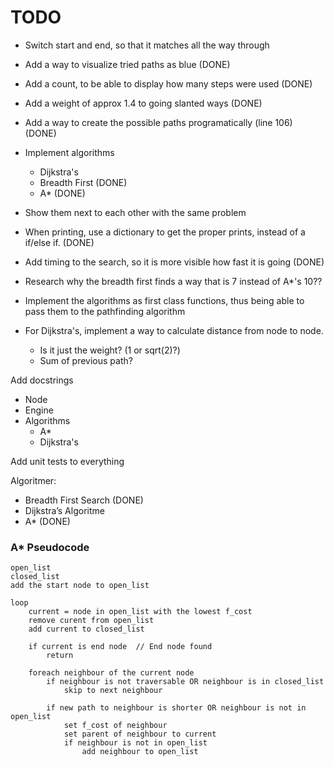 # TODO

- Switch start and end, so that it matches all the way through
- Add a way to visualize tried paths as blue    (DONE)
- Add a count, to be able to display how many steps were used   (DONE)
- Add a weight of approx 1.4 to going slanted ways  (DONE)
- Add a way to create the possible paths programatically (line 106) (DONE)
- Implement algorithms
    - Dijkstra's
    - Breadth First     (DONE)
    - A*                (DONE)
- Show them next to each other with the same problem
- When printing, use a dictionary to get the proper prints, instead of a if/else if. (DONE)
- Add timing to the search, so it is more visible how fast it is going  (DONE)
- Research why the breadth first finds a way that is 7 instead of A*'s 10??
- Implement the algorithms as first class functions, thus being able to pass them to the pathfinding algorithm

- For Dijkstra's, implement a way to calculate distance from node to node.
    - Is it just the weight? (1 or sqrt(2)?)
    - Sum of previous path?

Add docstrings
- Node
- Engine
- Algorithms
    - A*
    - Dijkstra's

Add unit tests to everything


Algoritmer:
- Breadth First Search  (DONE)
- Dijkstra’s Algoritme
- A*                    (DONE)


### A* Pseudocode
```
open_list  
closed_list  
add the start node to open_list  

loop  
    current = node in open_list with the lowest f_cost
    remove curent from open_list
    add current to closed_list

    if current is end node  // End node found
        return
    
    foreach neighbour of the current node
        if neighbour is not traversable OR neighbour is in closed_list
            skip to next neighbour

        if new path to neighbour is shorter OR neighbour is not in open_list
            set f_cost of neighbour
            set parent of neighbour to current
            if neighbour is not in open_list
                add neighbour to open_list

```